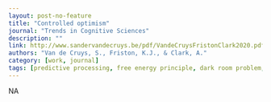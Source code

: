 ```yaml
---
layout: post-no-feature
title: "Controlled optimism"
journal: "Trends in Cognitive Sciences"
description: ""
link: http://www.sandervandecruys.be/pdf/VandeCruysFristonClark2020.pdf
authors: "Van de Cruys, S., Friston, K.J., & Clark, A."
category: [work, journal]
tags: [predictive processing, free energy principle, dark room problem, desires, goals, optimism]
---
```

NA
